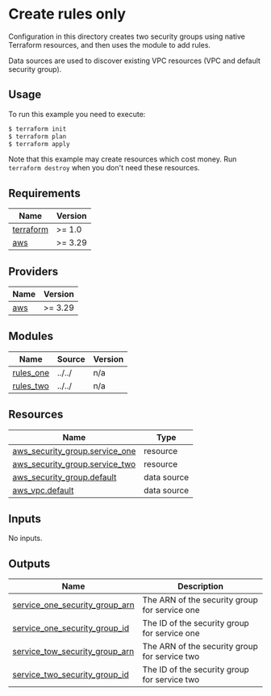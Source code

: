 # Create rules only

Configuration in this directory creates two security groups using native Terraform resources, and then uses the module to add rules.

Data sources are used to discover existing VPC resources (VPC and default security group).

## Usage

To run this example you need to execute:

```bash
$ terraform init
$ terraform plan
$ terraform apply
```

Note that this example may create resources which cost money. Run `terraform destroy` when you don't need these resources.

<!-- BEGIN_TF_DOCS -->
## Requirements

| Name | Version |
|------|---------|
| <a name="requirement_terraform"></a> [terraform](#requirement\_terraform) | >= 1.0 |
| <a name="requirement_aws"></a> [aws](#requirement\_aws) | >= 3.29 |

## Providers

| Name | Version |
|------|---------|
| <a name="provider_aws"></a> [aws](#provider\_aws) | >= 3.29 |

## Modules

| Name | Source | Version |
|------|--------|---------|
| <a name="module_rules_one"></a> [rules\_one](#module\_rules\_one) | ../../ | n/a |
| <a name="module_rules_two"></a> [rules\_two](#module\_rules\_two) | ../../ | n/a |

## Resources

| Name | Type |
|------|------|
| [aws_security_group.service_one](https://registry.terraform.io/providers/hashicorp/aws/latest/docs/resources/security_group) | resource |
| [aws_security_group.service_two](https://registry.terraform.io/providers/hashicorp/aws/latest/docs/resources/security_group) | resource |
| [aws_security_group.default](https://registry.terraform.io/providers/hashicorp/aws/latest/docs/data-sources/security_group) | data source |
| [aws_vpc.default](https://registry.terraform.io/providers/hashicorp/aws/latest/docs/data-sources/vpc) | data source |

## Inputs

No inputs.

## Outputs

| Name | Description |
|------|-------------|
| <a name="output_service_one_security_group_arn"></a> [service\_one\_security\_group\_arn](#output\_service\_one\_security\_group\_arn) | The ARN of the security group for service one |
| <a name="output_service_one_security_group_id"></a> [service\_one\_security\_group\_id](#output\_service\_one\_security\_group\_id) | The ID of the security group for service one |
| <a name="output_service_tow_security_group_arn"></a> [service\_tow\_security\_group\_arn](#output\_service\_tow\_security\_group\_arn) | The ARN of the security group for service two |
| <a name="output_service_two_security_group_id"></a> [service\_two\_security\_group\_id](#output\_service\_two\_security\_group\_id) | The ID of the security group for service two |
<!-- END_TF_DOCS -->
